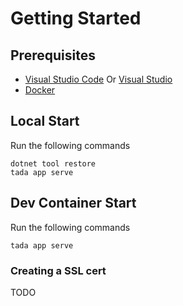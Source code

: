 # Getting Started

## Prerequisites

- [Visual Studio Code](https://code.visualstudio.com/download) Or [Visual Studio](https://visualstudio.microsoft.com/)
- [Docker](https://www.docker.com/get-started/)

## Local Start

Run the following commands
```
dotnet tool restore
tada app serve
```

## Dev Container Start


Run the following commands
```
tada app serve
```

### Creating a SSL cert

TODO